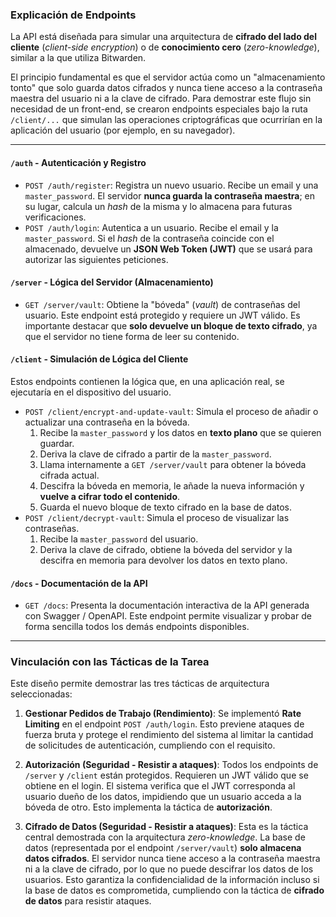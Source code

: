 ### Explicación de Endpoints

La API está diseñada para simular una arquitectura de **cifrado del lado del
cliente** (_client-side encryption_) o de **conocimiento cero** (_zero-knowledge_), similar a la que utiliza Bitwarden.

El principio fundamental es que el servidor actúa como un "almacenamiento tonto"
que solo guarda datos cifrados y nunca tiene acceso a la contraseña maestra
del usuario ni a la clave de cifrado. Para demostrar este flujo sin necesidad
de un front-end, se crearon endpoints especiales bajo la ruta `/client/...`
que simulan las operaciones criptográficas que ocurrirían en la aplicación
del usuario (por ejemplo, en su navegador).

---

#### `/auth` - Autenticación y Registro

- `POST /auth/register`: Registra un nuevo usuario. Recibe un email y una
  `master_password`. El servidor **nunca guarda la contraseña maestra**;
  en su lugar, calcula un _hash_ de la misma y lo almacena para futuras
  verificaciones.
- `POST /auth/login`: Autentica a un usuario. Recibe el email y la
  `master_password`. Si el _hash_ de la contraseña coincide con el
  almacenado, devuelve un **JSON Web Token (JWT)** que se usará para
  autorizar las siguientes peticiones.

#### `/server` - Lógica del Servidor (Almacenamiento)

- `GET /server/vault`: Obtiene la "bóveda" (_vault_) de contraseñas del
  usuario. Este endpoint está protegido y requiere un JWT válido. Es
  importante destacar que **solo devuelve un bloque de texto cifrado**, ya
  que el servidor no tiene forma de leer su contenido.

#### `/client` - Simulación de Lógica del Cliente

Estos endpoints contienen la lógica que, en una aplicación real, se ejecutaría
en el dispositivo del usuario.

- `POST /client/encrypt-and-update-vault`: Simula el proceso de añadir o
  actualizar una contraseña en la bóveda.
  1.  Recibe la `master_password` y los datos en **texto plano** que se
      quieren guardar.
  2.  Deriva la clave de cifrado a partir de la `master_password`.
  3.  Llama internamente a `GET /server/vault` para obtener la bóveda
      cifrada actual.
  4.  Descifra la bóveda en memoria, le añade la nueva información y
      **vuelve a cifrar todo el contenido**.
  5.  Guarda el nuevo bloque de texto cifrado en la base de datos.
- `POST /client/decrypt-vault`: Simula el proceso de visualizar las
  contraseñas.
  1.  Recibe la `master_password` del usuario.
  2.  Deriva la clave de cifrado, obtiene la bóveda del servidor y la
      descifra en memoria para devolver los datos en texto plano.

#### `/docs` - Documentación de la API

- `GET /docs`: Presenta la documentación interactiva de la API generada con
  Swagger / OpenAPI. Este endpoint permite visualizar y probar de forma
  sencilla todos los demás endpoints disponibles.

---

### Vinculación con las Tácticas de la Tarea

Este diseño permite demostrar las tres tácticas de arquitectura seleccionadas:

1.  **Gestionar Pedidos de Trabajo (Rendimiento)**: Se implementó
    **Rate Limiting** en el endpoint `POST /auth/login`. Esto previene
    ataques de fuerza bruta y protege el rendimiento del sistema al limitar
    la cantidad de solicitudes de autenticación, cumpliendo con el requisito.

2.  **Autorización (Seguridad - Resistir a ataques)**: Todos los endpoints de
    `/server` y `/client` están protegidos. Requieren un JWT válido que se
    obtiene en el login. El sistema verifica que el JWT corresponda al
    usuario dueño de los datos, impidiendo que un usuario acceda a la bóveda
    de otro. Esto implementa la táctica de **autorización**.

3.  **Cifrado de Datos (Seguridad - Resistir a ataques)**: Esta es la táctica
    central demostrada con la arquitectura _zero-knowledge_. La base de datos
    (representada por el endpoint `/server/vault`) **solo almacena datos
    cifrados**. El servidor nunca tiene acceso a la contraseña maestra ni a la
    clave de cifrado, por lo que no puede descifrar los datos de los usuarios.
    Esto garantiza la confidencialidad de la información incluso si la base
    de datos es comprometida, cumpliendo con la táctica de **cifrado de datos** para resistir ataques.
